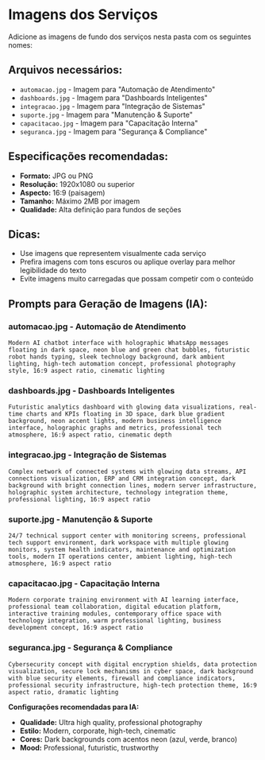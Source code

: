 # Imagens dos Serviços

Adicione as imagens de fundo dos serviços nesta pasta com os seguintes nomes:

## Arquivos necessários:
- `automacao.jpg` - Imagem para "Automação de Atendimento"
- `dashboards.jpg` - Imagem para "Dashboards Inteligentes"  
- `integracao.jpg` - Imagem para "Integração de Sistemas"
- `suporte.jpg` - Imagem para "Manutenção & Suporte"
- `capacitacao.jpg` - Imagem para "Capacitação Interna"
- `seguranca.jpg` - Imagem para "Segurança & Compliance"

## Especificações recomendadas:
- **Formato:** JPG ou PNG
- **Resolução:** 1920x1080 ou superior
- **Aspecto:** 16:9 (paisagem)
- **Tamanho:** Máximo 2MB por imagem
- **Qualidade:** Alta definição para fundos de seções

## Dicas:
- Use imagens que representem visualmente cada serviço
- Prefira imagens com tons escuros ou aplique overlay para melhor legibilidade do texto
- Evite imagens muito carregadas que possam competir com o conteúdo

## Prompts para Geração de Imagens (IA):

### automacao.jpg - Automação de Atendimento
```
Modern AI chatbot interface with holographic WhatsApp messages floating in dark space, neon blue and green chat bubbles, futuristic robot hands typing, sleek technology background, dark ambient lighting, high-tech automation concept, professional photography style, 16:9 aspect ratio, cinematic lighting
```

### dashboards.jpg - Dashboards Inteligentes  
```
Futuristic analytics dashboard with glowing data visualizations, real-time charts and KPIs floating in 3D space, dark blue gradient background, neon accent lights, modern business intelligence interface, holographic graphs and metrics, professional tech atmosphere, 16:9 aspect ratio, cinematic depth
```

### integracao.jpg - Integração de Sistemas
```
Complex network of connected systems with glowing data streams, API connections visualization, ERP and CRM integration concept, dark background with bright connection lines, modern server infrastructure, holographic system architecture, technology integration theme, professional lighting, 16:9 aspect ratio
```

### suporte.jpg - Manutenção & Suporte
```
24/7 technical support center with monitoring screens, professional tech support environment, dark workspace with multiple glowing monitors, system health indicators, maintenance and optimization tools, modern IT operations center, ambient lighting, high-tech atmosphere, 16:9 aspect ratio
```

### capacitacao.jpg - Capacitação Interna
```
Modern corporate training environment with AI learning interface, professional team collaboration, digital education platform, interactive training modules, contemporary office space with technology integration, warm professional lighting, business development concept, 16:9 aspect ratio
```

### seguranca.jpg - Segurança & Compliance
```
Cybersecurity concept with digital encryption shields, data protection visualization, secure lock mechanisms in cyber space, dark background with blue security elements, firewall and compliance indicators, professional security infrastructure, high-tech protection theme, 16:9 aspect ratio, dramatic lighting
```

**Configurações recomendadas para IA:**
- **Qualidade:** Ultra high quality, professional photography
- **Estilo:** Modern, corporate, high-tech, cinematic
- **Cores:** Dark backgrounds com acentos neon (azul, verde, branco)
- **Mood:** Professional, futuristic, trustworthy 